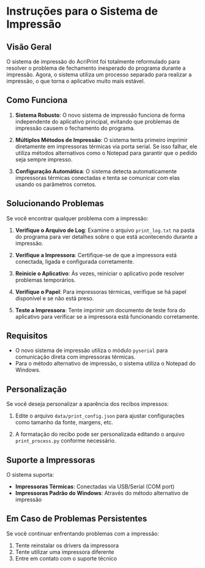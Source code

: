 # Instruções para o Sistema de Impressão

## Visão Geral

O sistema de impressão do AcriPrint foi totalmente reformulado para resolver o problema de fechamento inesperado do programa durante a impressão. Agora, o sistema utiliza um processo separado para realizar a impressão, o que torna o aplicativo muito mais estável.

## Como Funciona

1. **Sistema Robusto**: O novo sistema de impressão funciona de forma independente do aplicativo principal, evitando que problemas de impressão causem o fechamento do programa.

2. **Múltiplos Métodos de Impressão**: O sistema tenta primeiro imprimir diretamente em impressoras térmicas via porta serial. Se isso falhar, ele utiliza métodos alternativos como o Notepad para garantir que o pedido seja sempre impresso.

3. **Configuração Automática**: O sistema detecta automaticamente impressoras térmicas conectadas e tenta se comunicar com elas usando os parâmetros corretos.

## Solucionando Problemas

Se você encontrar qualquer problema com a impressão:

1. **Verifique o Arquivo de Log**: Examine o arquivo `print_log.txt` na pasta do programa para ver detalhes sobre o que está acontecendo durante a impressão.

2. **Verifique a Impressora**: Certifique-se de que a impressora está conectada, ligada e configurada corretamente.

3. **Reinicie o Aplicativo**: Às vezes, reiniciar o aplicativo pode resolver problemas temporários.

4. **Verifique o Papel**: Para impressoras térmicas, verifique se há papel disponível e se não está preso.

5. **Teste a Impressora**: Tente imprimir um documento de teste fora do aplicativo para verificar se a impressora está funcionando corretamente.

## Requisitos

- O novo sistema de impressão utiliza o módulo `pyserial` para comunicação direta com impressoras térmicas.
- Para o método alternativo de impressão, o sistema utiliza o Notepad do Windows.

## Personalização

Se você deseja personalizar a aparência dos recibos impressos:

1. Edite o arquivo `data/print_config.json` para ajustar configurações como tamanho da fonte, margens, etc.

2. A formatação do recibo pode ser personalizada editando o arquivo `print_process.py` conforme necessário.

## Suporte a Impressoras

O sistema suporta:

- **Impressoras Térmicas**: Conectadas via USB/Serial (COM port)
- **Impressoras Padrão do Windows**: Através do método alternativo de impressão

## Em Caso de Problemas Persistentes

Se você continuar enfrentando problemas com a impressão:

1. Tente reinstalar os drivers da impressora
2. Tente utilizar uma impressora diferente
3. Entre em contato com o suporte técnico 